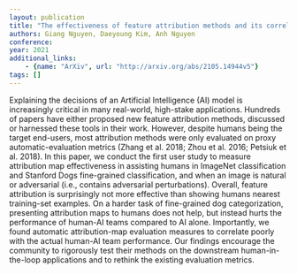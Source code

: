 ```yaml
---
layout: publication
title: "The effectiveness of feature attribution methods and its correlation with automatic evaluation scores"
authors: Giang Nguyen, Daeyoung Kim, Anh Nguyen
conference: 
year: 2021
additional_links: 
    - {name: "ArXiv", url: "http://arxiv.org/abs/2105.14944v5"}
tags: []
---
```

Explaining the decisions of an Artificial Intelligence (AI) model is
increasingly critical in many real-world, high-stake applications. Hundreds of
papers have either proposed new feature attribution methods, discussed or
harnessed these tools in their work. However, despite humans being the target
end-users, most attribution methods were only evaluated on proxy
automatic-evaluation metrics (Zhang et al. 2018; Zhou et al. 2016; Petsiuk et
al. 2018). In this paper, we conduct the first user study to measure
attribution map effectiveness in assisting humans in ImageNet classification
and Stanford Dogs fine-grained classification, and when an image is natural or
adversarial (i.e., contains adversarial perturbations). Overall, feature
attribution is surprisingly not more effective than showing humans nearest
training-set examples. On a harder task of fine-grained dog categorization,
presenting attribution maps to humans does not help, but instead hurts the
performance of human-AI teams compared to AI alone. Importantly, we found
automatic attribution-map evaluation measures to correlate poorly with the
actual human-AI team performance. Our findings encourage the community to
rigorously test their methods on the downstream human-in-the-loop applications
and to rethink the existing evaluation metrics.